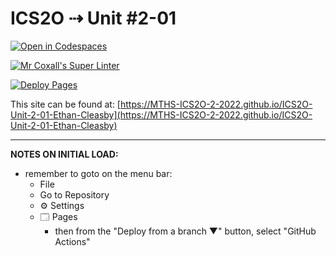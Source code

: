 # ICS2O ⇢ Unit #2-01

[![Open in Codespaces](https://classroom.github.com/assets/launch-codespace-f4981d0f882b2a3f0472912d15f9806d57e124e0fc890972558857b51b24a6f9.svg)](https://classroom.github.com/open-in-codespaces?assignment_repo_id=10410287)

[![Mr Coxall's Super Linter](https://github.com/MTHS-ICS2O-2-2022/ICS2O-Unit-2-01-Ethan-Cleasby/workflows/Mr%20Coxall's%20Super%20Linter/badge.svg)](https://github.com/MTHS-ICS2O-2-2022/ICS2O-Unit-2-01-Ethan-Cleasby/actions)

[![Deploy Pages](https://github.com/MTHS-ICS2O-2-2022/ICS2O-Unit-2-01-Ethan-Cleasby/workflows/Deploy%20Pages/badge.svg)](https://github.com/MTHS-ICS2O-2-2022/ICS2O-Unit-2-01-Ethan-Cleasby/actions)

This site can be found at: [https://MTHS-ICS2O-2-2022.github.io/ICS2O-Unit-2-01-Ethan-Cleasby](https://MTHS-ICS2O-2-2022.github.io/ICS2O-Unit-2-01-Ethan-Cleasby)

---

**NOTES ON INITIAL LOAD:**
- remember to goto on the menu bar:
  - File
  - Go to Repository
  - ⚙ Settings
  - 🗔 Pages
    - then from the "Deploy from a branch ▼" button, select "GitHub Actions"
